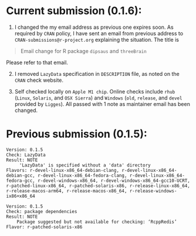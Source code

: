 # Current submission (0.1.6):

1. I changed the my email address as previous one expires soon. As required by `CRAN` policy, I have sent an email from previous address to `CRAN-submissions@r-project.org` explaining the situation. The title is

> Email change for R package `dipsaus` and `threeBrain`

Please refer to that email. 

2. I removed `LazyData` specification in `DESCRIPTION` file, as noted on the `CRAN` check website.

3. Self checked locally on `Apple M1 chip`. Online checks include `rhub` (`Linux`, `Solaris`, and `OSX Sierra`) and `Windows` (`old`, `release`, and `devel` provided by `Ligges`). All passed with 1 note as maintainer email has been changed.


# Previous submission (0.1.5):

```
Version: 0.1.5
Check: LazyData
Result: NOTE
     'LazyData' is specified without a 'data' directory
Flavors: r-devel-linux-x86_64-debian-clang, r-devel-linux-x86_64-debian-gcc, r-devel-linux-x86_64-fedora-clang, r-devel-linux-x86_64-fedora-gcc, r-devel-windows-x86_64, r-devel-windows-x86_64-gcc10-UCRT, r-patched-linux-x86_64, r-patched-solaris-x86, r-release-linux-x86_64, r-release-macos-arm64, r-release-macos-x86_64, r-release-windows-ix86+x86_64

Version: 0.1.5
Check: package dependencies
Result: NOTE
    Package suggested but not available for checking: ‘RcppRedis’
Flavor: r-patched-solaris-x86
```

